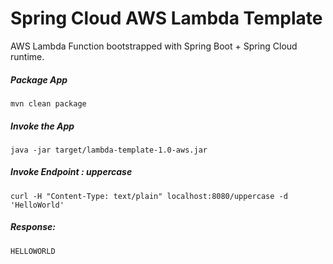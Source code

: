 # Spring Cloud AWS Lambda Template
AWS Lambda Function bootstrapped with Spring Boot + Spring Cloud runtime.

##### Package App
    mvn clean package
    
##### Invoke the App
	java -jar target/lambda-template-1.0-aws.jar

##### Invoke Endpoint : uppercase
    curl -H "Content-Type: text/plain" localhost:8080/uppercase -d 'HelloWorld'

##### Response:
	HELLOWORLD



	
	